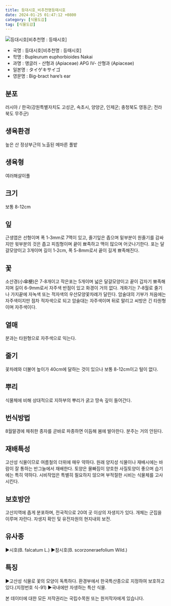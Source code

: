```yaml
---
title: 등대시호_비추천명등때시호
date: 2024-01-25 01:47:12 +0800
category: [식물도감]
tag: [식물도감]
---
```




![등대시호[비추천명 : 등때시호]](/fileUpload/plants/basic/Umbelliferae/Bupleurum/7404/1_th2.JPG)
- 국명 : 등대시호[비추천명 : 등때시호]
- 학명 : Bupleurum euphorbioides Nakai
- 과명 : 앵글러 - 산형과 (Apiaceae) APG Ⅳ- 산형과 (Apiaceae)
- 일본명 : タイゲキサイゴ
- 영문명 : Big-bract hare’s ear


## 분포
러시아 / 한국(강원특별자치도 고성군, 속초시, 양양군, 인제군; 충청북도 영동군; 전라북도 무주군) 
## 생육환경
높은 산 정상부근의 노출된 메마른 풀밭
## 생육형
여러해살이풀
## 크기
보통 8-12cm
## 잎
근생엽은 선형이며 폭 1-3mm로 7맥이 있고, 줄기잎은 좁으며 밑부분이 원줄기를 감싸지만 윗부분의 것은 좁고 피침형이며 끝이 뾰족하고 맥이 많으며 어긋나기한다. 포는 달걀모양이고 3개이며 길이 1-2cm, 폭 5-8mm로서 끝이 길게 뾰족해진다.
## 꽃
소산경(小傘梗)은 7-8개이고 작은포는 5개이며 넓은 달걀모양이고 끝이 갑자기 뾰족해지며 길이 6-9mm로서 자주색 반점이 있고 화경이 거의 없다. 개화기는 7-8월로 줄기나 가지끝에 자녹색 또는 적자색의 우산모양꽃차례가 달린다. 암술대의 기부가 처음에는 자주색이지만 점차 적자색으로 되고 암술대는 자주색이며 뒤로 말리고 씨방은 긴 타원형이며 자주색이다.
## 열매
분과는 타원형으로 자주색으로 익는다.
## 줄기
꽃차례와 더불어 높이가 40cm에 달하는 것이 있으나 보통 8-12cm이고 털이 없다.
## 뿌리
식물체에 비해 상대적으로 지하부의 뿌리가 굵고 땅속 깊이 들어간다.
## 번식방법
8월말경에 채취한 종자를 곧바로 파종하면 이듬해 봄에 발아한다. 분주는 거의 안된다.
## 재배특성
고산성 식물이므로 여름철의 더위에 매우 약하다. 원래 양지성 식물이나 재배시에는 바람이 잘 통하는 반그늘에서 재배한다. 토양은 물빠짐이 양호한 사질토양이 좋으며 습기에는 특히 약하다. 시비작업은 특별히 필요하지 않으며 부적절한 시비는 식물체를 고사시킨다.
## 보호방안
고산지역에 좁게 분포하며, 전국적으로 20여 곳 이상의 자생지가 있다. 개체는 군집을 이루며 자란다. 자생지 확인 및 유전자원의 현지내외 보전.
## 유사종
▶시호(B. falcatum L.) ▶참시호(B. scorzoneraefolium Wild.)
## 특징
▶고산성 식물로 꽃의 모양이 독특하다. 환경부에서 한국특산종으로 지정하여 보호하고 있다.(지정번호 식-91)▶국내에만 자생하는 특산 식물.






본 데이터에 대한 모든 저작권리는 국립수목원 또는 원저작자에게 있습니다.
